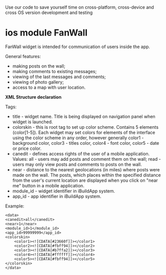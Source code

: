 Use our code to save yourself time on cross-platform, cross-device and cross OS version development and testing
# ios module FanWall
FanWall widget is intended for communication of users inside the app.

General features:

- making posts on the wall;
- making comments to existing messages;
- viewing of the last messages and comments;
- viewing of photo gallery;
- access to a map with user location.

**XML Structure declaration**

Tags:
- title - widget name. Title is being displayed on navigation panel when widget is launched.
- colorskin - this is root tag to set up color scheme. Contains 5 elements (color[1-5]). Each widget may set colors for elements of the interface using the color scheme in any order, however generally color1 - background color, color3 - titles color, color4 - font color, color5 - date or price color.
- canedit - defines access rights of the user of a mobile application.
Values:
all - users may add posts and comment them on the wall;
read - users may only view posts and comments to posts on the wall.
- near - distance to the nearest geolocations (in miles) where posts were made on the wall. The posts, which places within the specified distance from the user's current location are displayed when you click on "near me" button in a mobile application.
- module_id - widget identifier in iBuildApp system.
- app_id - app identifier in iBuildApp system.

Example:


    <data>
    <canedit>all</canedit>
    <near>1</near>
    <module_id>1</module_id>
    <app_id>99999999</app_id>
    <colorskin>
        <color1><![CDATA[#23660f]]></color1>
        <color2><![CDATA[#fbff94]]></color2>
        <color3><![CDATA[#b7ffa2]]></color3>
        <color4><![CDATA[#ffffff]]></color4>
        <color5><![CDATA[#fbff94]]></color5>
    </colorskin>
    </data>
